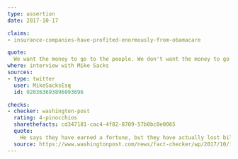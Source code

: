 ```yaml
---
type: assertion
date: 2017-10-17

claims:
- insurance-companies-have-profited-enormously-from-obamacare

quote:
  We want the money to go to the people. We don't want the money to go into the pockets. I have a list here where it talks about the insurance companies... Anthem, big company, from the beginning of Obamacare, 270 percent increase in their stock price. Humana, 420 percent up. Aetna, 470 percent increase from Obamacare. Cigna, 480 percent increase since Obamacare. The insurance companies have absolutely taken advantage of this country and our people. And I stopped it by stopping the CSRs.
where: interview with Mike Sacks
sources:
- type: twitter
  user: MikeSacksEsq
  id: 920363693896093696

checks:
- checker: washington-post
  rating: 4-pinocchios
  sharethefacts: cd347181-cac4-4f82-8709-57b0bc0e0065
  quote:
    He says they have earned a fortune, but they have actually lost billions, according to company filings and industry analysts. That’s why some of the companies he named have left the business.
  source: https://www.washingtonpost.com/news/fact-checker/wp/2017/10/19/president-trumps-false-claim-that-insurance-companies-have-made-a-fortune-from-obamacare/
---
```

